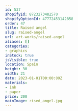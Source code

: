 ```yaml
---
id: 537
shopifyId: 8723273482570
shopifyOptionId: 47772453142858
order: 47
title: Raised angel
slug: raised-angel
url: art-works/raised-angel
aliases: []
categories:
- graphics
inStock: true
isVisible: true
location: Spain
height: 30
width: 21
date: 2023-01-01T00:00:00Z
materials:
- ink
- paper
price: 200
mainImage: rised_angel.jpg
---
```

